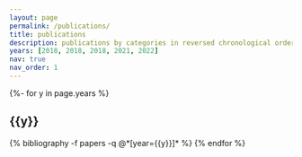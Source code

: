 ```yaml
---
layout: page
permalink: /publications/
title: publications
description: publications by categories in reversed chronological order. generated by jekyll-scholar.
years: [2018, 2018, 2018, 2021, 2022]
nav: true
nav_order: 1
---
```

<!-- _pages/publications.md -->
<div class="publications">

{%- for y in page.years %}
  <h2 class="year">{{y}}</h2>
  {% bibliography -f papers -q @*[year={{y}}]* %}
{% endfor %}

</div>
